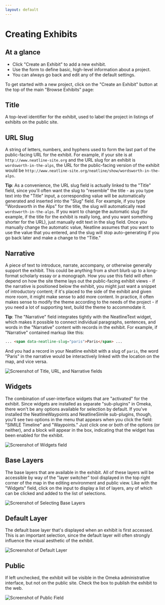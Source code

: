 ```yaml
---
layout: default
---
```

# Creating Exhibits

## At a glance

  - Click "Create an Exhibit" to add a new exhibit.
  - Use the form to define basic, high-level information about a project.
  - You can always go back and edit any of the default settings.

To get started with a new project, click on the "Create an Exhibit" button at the top of the main "Browse Exhibits" page:

## Title

A top-level identifier for the exhibit, used to label the project in listings of exhibits on the public site.

## URL Slug

A string of letters, numbers, and hyphens used to form the last part of the public-facing URL for the exhibit. For example, if your site is at `http://www.neatline-site.org` and the URL slug for an exhibit is `wordsworth-in-the-alps`, the URL for the public-facing version of the exhibit would be `http://www.neatline-site.org/neatline/show/wordsworth-in-the-alps`.

**Tip**: As a convenience, the URL slug field is actually linked to the "Title" field, since you'll often want the slug to "resemble" the title - as you type text into the "Title" input, a corresponding value will be automatically generated and inserted into the "Slug" field. For example, if you type "Wordsworth in the Alps" for the title, the slug will automatically read `wordsworth-in-the-alps`. If you want to change the automatic slug (for example, if the title for the exhibit is really long, and you want something shorter for the URL), just manually edit text in the slug field. Once you manually change the automatic value, Neatline assumes that you want to use the value that you entered, and the slug will stop auto-generating if you go back later and make a change to the "Title."

## Narrative

A piece of text to introduce, narrate, accompany, or otherwise generally support the exhibit. This could be anything from a short blurb up to a long-format scholarly essay or a monograph. How you use this field will often depend on how the site theme lays out the public-facing exhibit views - if the narrative is positioned below the exhibit, you might just want a snippet of introductory content; if it's placed to the side of the exhibit and given more room, it might make sense to add more content.  In practice, it often makes sense to modify the theme according to the needs of the project - if you need a lot of supporting text, build the theme to accommodate it.

**Tip**: The "Narrative" field integrates tightly with the NeatlineText widget, which makes it possible to connect individual paragraphs, sentences, and words in the "Narrative" content with records in the exhibit. For example, if "Narrative" contained markup like this:

```html
... <span data-neatline-slug="paris">Paris</span> ...
```

And you had a record in your Neatline exhibit with a slug of `paris`, the word "Paris" in the narrative would be interactively linked with the location on the map, and vice versa.

![Screenshot of Title, URL, and Narrative fields](http://neatline.org/wp-content/uploads/2013/12/creation-title-url-narrative.png)

## Widgets

The combination of user-interface widgets that are "activated" for the exhibit. Since widgets are installed as separate "sub-plugins" in Omeka, there won't be any options available for selection by default. If you've installed the NeatlineWaypoints and NeatlineSimile sub-plugins, though, you'll see two options in the menu that appears when you click the field: "SIMILE Timeline" and "Waypoints." Just click one or both of the options (or neither), and a block will appear in the box, indicating that the widget has been enabled for the exhibit.

![Screenshot of Widgets field](http://neatline.org/wp-content/uploads/2013/12/creation-selectingwidgets.png)

## Base Layers

The base layers that are available in the exhibit. All of these layers will be accessible by way of the "layer switcher" tool displayed in the top right corner of the map in the editing environment and public view. Like with the "Widgets" field, click on the input to display a list of layers, any of which can be clicked and added to the list of selections.

![Screenshot of Selecting Base Layers](http://neatline.org/wp-content/uploads/2013/12/creation-activemaplayers.png)

## Default Layer

The default base layer that's displayed when an exhibit is first accessed. This is an important selection, since the default layer will often strongly influence the visual aesthetic of the exhibit.

![Screenshot of Default Layer](http://neatline.org/wp-content/uploads/2013/12/creation-defaultmaplayer.png)

## Public

If left unchecked, the exhibit will be visible in the Omeka administrative interface, but not on the public site. Check the box to publish the exhibit to the web.

![Screenshot of Public Field](http://neatline.org/wp-content/uploads/2013/12/creation-wmsspatialqueryingpublic.png)
